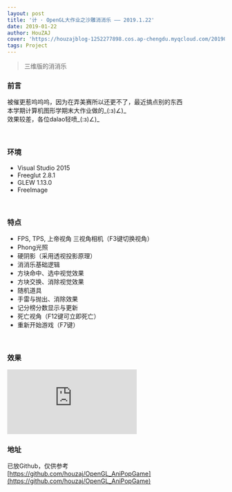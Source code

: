 ```yaml
---
layout: post
title: '计 · OpenGL大作业之沙雕消消乐 —— 2019.1.22'
date: 2019-01-22
author: HouZAJ
cover: 'https://houzajblog-1252277898.cos.ap-chengdu.myqcloud.com/20190122%20OpenGLAniPop/20190122-01.png'
tags: Project
---
```


> 三维版的消消乐


### 前言   
被催更惹呜呜呜，因为在弄美赛所以还更不了，最近搞点别的东西   
本学期计算机图形学期末大作业做的\_(:з)∠)\_  
效果较差，各位dalao轻喷\_(:з)∠)\_  

<br>

### 环境
- Visual Studio 2015  
- Freeglut 2.8.1  
- GLEW 1.13.0  
- FreeImage  

<br>

### 特点
- FPS, TPS, 上帝视角 三视角相机（F3键切换视角）  
- Phong光照    
- 硬阴影（采用透视投影原理）  
- 消消乐基础逻辑  
- 方块命中、选中视觉效果  
- 方块交换、消除视觉效果  
- 随机道具  
- 手雷与抛出、消除效果  
- 记分榜分数显示与更新  
- 死亡视角（F12键可立即死亡）  
- 重新开始游戏（F7键）  

<br>

### 效果

<iframe frameborder="0" src="https://v.qq.com/txp/iframe/player.html?vid=u0830i8hagg" allowFullScreen="true"></iframe>  

<br>

### 地址
已放Github，仅供参考  
[https://github.com/houzaj/OpenGL_AniPopGame](https://github.com/houzaj/OpenGL_AniPopGame)  
